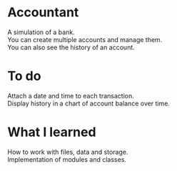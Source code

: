 # Accountant
A simulation of a bank.  
You can create multiple accounts and manage them.  
You can also see the history of an account.

# To do
Attach a date and time to each transaction.  
Display history in a chart of account balance over time.

# What I learned
How to work with files, data and storage.  
Implementation of modules and classes.
